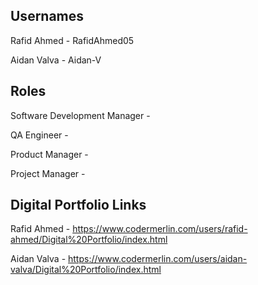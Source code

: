 ## Usernames
Rafid Ahmed - RafidAhmed05

Aidan Valva - Aidan-V

## Roles

Software Development Manager - 

QA Engineer - 

Product Manager - 

Project Manager - 

## Digital Portfolio Links

Rafid Ahmed - https://www.codermerlin.com/users/rafid-ahmed/Digital%20Portfolio/index.html

Aidan Valva - https://www.codermerlin.com/users/aidan-valva/Digital%20Portfolio/index.html
